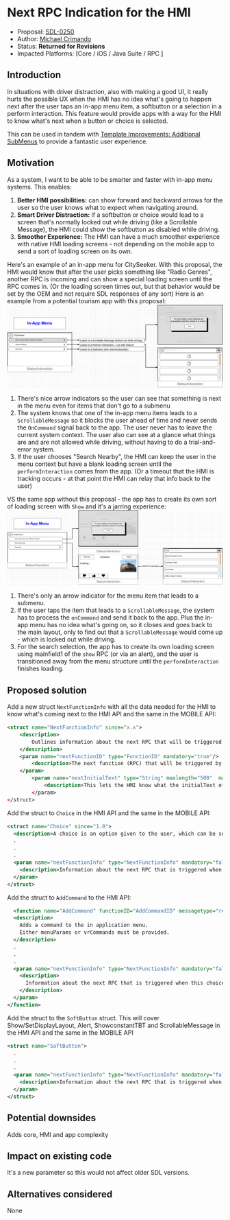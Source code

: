 # Next RPC Indication for the HMI

* Proposal: [SDL-0250](0250-NextRpcIndication.md)
* Author: [Michael Crimando](https://github.com/MichaelCrimando)
* Status: **Returned for Revisions**
* Impacted Platforms: [Core / iOS / Java Suite / RPC ]

## Introduction

In situations with driver distraction, also with making a good UI, it really hurts the possible UX when the HMI has no idea what's going to happen next after the user taps an in-app menu item, a softbutton or a selection in a perform interaction. 
This feature would provide apps with a way for the HMI to know what's next when a button or choice is selected.

This can be used in tandem with [Template Improvements: Additional SubMenus](https://github.com/smartdevicelink/sdl_evolution/blob/master/proposals/0148-template-additional-submenus.md) to provide a fantastic user experience.

## Motivation

As a system, I want to be able to be smarter and faster with in-app menu systems.
This enables:
1. **Better HMI possibilities:** can show forward and backward arrows for the user so the user knows what to expect when navigating around.
2. **Smart Driver Distraction:** if a softbutton or choice would lead to a screen that's normally locked out while driving (like a Scrollable Message), the HMI could show the softbutton as disabled while driving.
3. **Smoother Experience:** The HMI can have a much smoother experience with native HMI loading screens - not depending on the mobile app to send a sort of loading screen on its own.

Here's an example of an in-app menu for CitySeeker.
With this proposal, the HMI would know that after the user picks something like "Radio Genres", another RPC is incoming and can show a special loading screen until the RPC comes in. (Or the loading screen times out, but that behavior would be set by the OEM and not require SDL responses of any sort)
Here is an example from a potential tourism app with this proposal:
![App screen and display](../assets/proposals/0250-NextRpcIndication/0250-NextRpcIndicationv2.PNG)
1. There's nice arrow indicators so the user can see that something is next in the menu even for items that don't go to a submenu
2. The system knows that one of the in-app menu items leads to a `ScrollableMessage` so it blocks the user ahead of time and never sends the `OnCommand` signal back to the app. The user never has to leave the current system context. The user also can see at a glance what things are and are not allowed while driving, without having to do a trial-and-error system.
3. If the user chooses "Search Nearby", the HMI can keep the user in the menu context but have a blank loading screen until the `performInteraction` comes from the app. (Or a timeout that the HMI is tracking occurs - at that point the HMI can relay that info back to the user)


VS the same app without this proposal - the app has to create its own sort of loading screen with `Show` and it's a jarring experience:
![App screen and display](../assets/proposals/0250-NextRpcIndication/0250-NextRpcIndicationv2-2.PNG)
1. There's only an arrow indicator for the menu item that leads to a submenu.
2. If the user taps the item that leads to a `ScrollableMessage`, the system has to process the `onCommand` and send it back to the app. Plus the in-app menu has no idea what's going on, so it closes and goes back to the main layout, only to find out that a `ScrollableMessage` would come up - which is locked out while driving. 
3. For the search selection, the app has to create its own loading screen using mainfield1 of the `show` RPC (or via an alert), and the user is transitioned away from the menu structure until the `performInteraction` finishes loading.


## Proposed solution

Add a new struct `NextFunctionInfo` with all the data needed for the HMI to know what's coming next to the HMI API and the same in the MOBILE API:
```xml
<struct name="NextFunctionInfo" since="x.x">
	<description>
		Outlines information about the next RPC that will be triggered.		
	</description>
	<param name="nextFunctionID" type="FunctionID" mandatory="true"/>
		<description>The next function (RPC) that will be triggered by selecting the current option/command/choice etc.</description>
	</param>
		<param name="nextInitialText" type="String" maxlength="500"  mandatory="false"/>
			<description>This lets the HMI know what the initialText of the next RPC is going to be to help the loading user experience.</description>
		</param>
</struct>
```

Add the struct to `Choice` in the HMI API and the same in the MOBILE API:
```xml
<struct name="Choice" since="1.0">
  <description>A choice is an option given to the user, which can be selected either by menu, or through voice recognition system.</description>
  .
  .
  .
  <param name="nextFunctionInfo" type="NextFunctionInfo" mandatory="false" since="x.x">
    <description>Information about the next RPC that is triggered when this choice is selected. </description>
  </param>
</struct>
```

Add the struct to `AddCommand` to the HMI API:
```xml
  <function name="AddCommand" functionID="AddCommandID" messagetype="request" since="1.0">
  <description>
    Adds a command to the in application menu.
    Either menuParams or vrCommands must be provided.
  </description>
  .
  .
  .
  <param name="nextFunctionInfo" type="NextFunctionInfo" mandatory="false" since="x.x">
    <description>
      Information about the next RPC that is triggered when this choice is selected.
    </description>
  </param>
</function>
```

Add the struct to the `SoftButton` struct. This will cover Show/SetDisplayLayout, Alert, ShowconstantTBT and ScrollableMessage in the HMI API and the same in the MOBILE API
```xml
<struct name="SoftButton">
  .
  .
  .
  <param name="nextFunctionInfo" type="NextFunctionInfo" mandatory="false" since="x.x">
    <description>Information about the next RPC that is triggered when this choice is selected. </description>
  </param>
</struct>
 ```


## Potential downsides

Adds core, HMI and app complexity

## Impact on existing code

It's a new parameter so this would not affect older SDL versions.

## Alternatives considered

None
